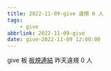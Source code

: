 ```yaml
---
title: 2022-11-09-give 違規 0 人
tags:
    - give
abbrlink: 2022-11-09-give
date: give-2022-11-09 12:00:00
---
```

give 板 [板規連結](https://www.ptt.cc/bbs/give/M.1612495900.A.C32.html)
昨天違規 0 人
